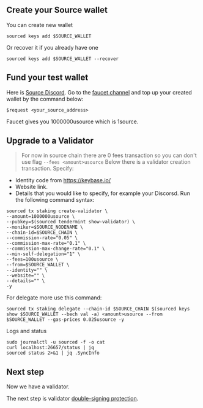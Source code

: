 ## Create your Source wallet
You can create new wallet
```
sourced keys add $SOURCE_WALLET
```
Or recover it if you already have one
```
sourced keys add $SOURCE_WALLET --recover
```
## Fund your test wallet
Here is [Source Discord](https://discord.gg/3R96wfUBHv). Go to the [faucet channel](https://discord.gg/cN5bquapAY) and top up your created wallet by the command below: 
```
$request <your_source_address>
```
Faucet gives you 1000000usource which is 1source.

## Upgrade to a Validator
> For now in source chain there are 0 fees transaction so you can don't use flag `--fees <amount>usource`
Below there is a validator creation transaction. Specify:
- Identity code from https://keybase.io/
- Website link.
- Details that you would like to specify, for example your Discorsd.
Run the following command syntax:
```
sourced tx staking create-validator \
--amount=1000000usource \
--pubkey=$(sourced tendermint show-validator) \
--moniker=$SOURCE_NODENAME \
--chain-id=$SOURCE_CHAIN \
--commission-rate="0.05" \
--commission-max-rate="0.1" \
--commission-max-change-rate="0.1" \
--min-self-delegation="1" \
--fees=100usource \
--from=$SOURCE_WALLET \
--identity="" \
--website="" \
--details="" \
-y
```
For delegate more use this command:
```
sourced tx staking delegate --chain-id $SOURCE_CHAIN $(sourced keys show $SOURCE_WALLET --bech val -a) <amount>usource --from $SOURCE_WALLET --gas-prices 0.025usource -y
```
Logs and status
```
sudo journalctl -u sourced -f -o cat
curl localhost:26657/status | jq
sourced status 2>&1 | jq .SyncInfo
```
## Next step
Now we have a validator.

The next step is validator [double-signing protection](https://github.com/AlexToTheSun/Validator_Activity/blob/main/Testnet-guides/Source/tmkms-validator-security.md).
